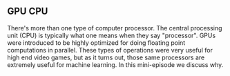 ## GPU CPU

There's more than one type of computer processor.  The central processing unit (CPU) is typically what one means when they say "processor".  GPUs were introduced to be highly optimized for doing floating point computations in parallel.  These types of operations were very useful for high end video games, but as it turns out, those same processors are extremely useful for machine learning.  In this mini-episode we discuss why.